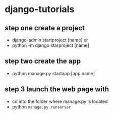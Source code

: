 # django-tutorials

## step one create a project
- django-admin startproject [name] or 
- python -m django starproject [name]
## step two  create the app
- python manage.py startapp [app name]
## step 3 launch the web page with 
- cd into the folder where manage.py is located
-  python `manage.py runserver`
